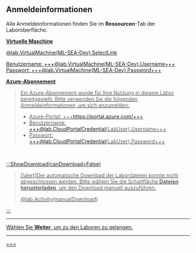 <style>
img {
    border: 1px solid black;
    }
</style>

## **Anmeldeinformationen**

Alle Anmeldeinformationen finden Sie im **Ressourcen**-Tab der Laboroberfläche.

<u>**Virtuelle Maschine**<u>

@lab.VirtualMachine(ML-SEA-Dev).SelectLink

Benutzername: +++@lab.VirtualMachine(ML-SEA-Dev).Username+++
Passwort: +++@lab.VirtualMachine(ML-SEA-Dev).Password+++


<u>**Azure-Abonnement**<u>


> Ein Azure-Abonnement wurde für Ihre Nutzung in diesem Labor bereitgestellt. Bitte verwenden Sie die folgenden Anmeldeinformationen, um sich anzumelden:
>
> - Azure-Portal: +++https://portal.azure.com/+++
> - Benutzername: +++@lab.CloudPortalCredential(LabUser).Username+++
> - Passwort: +++@lab.CloudPortalCredential(LabUser).Password+++
<br>

:::ShowDownload(canDownload=False)

>[!alert]Der automatische Download der Labordateien konnte nicht abgeschlossen werden. Bitte wählen Sie die Schaltfläche **Dateien herunterladen**, um den Download manuell auszuführen.
>
> @lab.Activity(manualDownload)

:::


---

Wählen Sie **Weiter**, um zu den Laboren zu gelangen.

---

===
